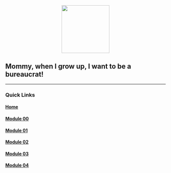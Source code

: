 <div align=center>
    <img src="https://cdn.jsdelivr.net/gh/devicons/devicon/icons/cplusplus/cplusplus-original.svg" width="150" height="150" />
</div>

## Mommy, when I grow up, I want to be a bureaucrat!
---

### Quick Links  

#### [Home](https://github.com/arommers/CPP_Modules)
#### [Module 00](https://github.com/arommers/CPP_Modules/tree/master/00)

#### [Module 01](https://github.com/arommers/CPP_Modules/tree/master/01)

#### [Module 02](https://github.com/arommers/CPP_Modules/tree/master/02)

#### [Module 03](https://github.com/arommers/CPP_Modules/tree/master/03)

#### [Module 04](https://github.com/arommers/CPP_Modules/tree/master/04)

